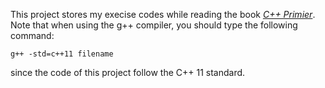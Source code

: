 This project stores my execise codes while reading the book [*C++ Primier*](https://book.douban.com/subject/25708312/).
Note that when using the g++ compiler, you should type the following command:
```
g++ -std=c++11 filename
```
since the code of this project follow the C++ 11 standard.